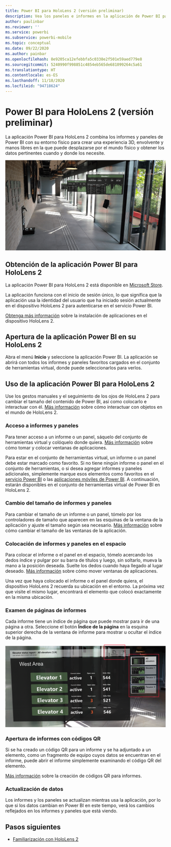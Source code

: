 ```yaml
---
title: Power BI para HoloLens 2 (versión preliminar)
description: Vea los paneles e informes en la aplicación de Power BI para HoloLens 2.
author: paulinbar
ms.reviewer: ''
ms.service: powerbi
ms.subservice: powerbi-mobile
ms.topic: conceptual
ms.date: 09/22/2020
ms.author: painbar
ms.openlocfilehash: 8e9205ca12efebbfa5c0338e2f501e59aed779e8
ms.sourcegitcommit: 5240990f998851c4854eb565de681099264c5a61
ms.translationtype: HT
ms.contentlocale: es-ES
ms.lasthandoff: 11/18/2020
ms.locfileid: "94718624"
---
```

# <a name="power-bi-for-hololens-2-preview"></a>Power BI para HoloLens 2 (versión preliminar)
La aplicación Power BI para HoloLens 2 combina los informes y paneles de Power BI con su entorno físico para crear una experiencia 3D, envolvente y manos libres en la que puede desplazarse por el mundo físico y obtener los datos pertinentes cuando y donde los necesite.

![Imagen de HoloLens 2 que muestra informes flotantes de Power BI.](media/mobile-hololens2-app/power-bi-hololens2-floating-reports.png)

## <a name="get-the-power-bi-app-for-hololens-2"></a>Obtención de la aplicación Power BI para HoloLens 2 

La aplicación Power BI para HoloLens 2 está disponible en [Microsoft Store](https://go.microsoft.com/fwlink/?linkid=526478).

La aplicación funciona con el inicio de sesión único, lo que significa que la aplicación usa la identidad del usuario que ha iniciado sesión actualmente en el dispositivo HoloLens 2 para autenticarse en el servicio Power BI.

[Obtenga más información](/hololens/holographic-store-apps) sobre la instalación de aplicaciones en el dispositivo HoloLens 2.

## <a name="open-the-power-bi-app-on-your-hololens-2"></a>Apertura de la aplicación Power BI en su HoloLens 2

Abra el menú **Inicio** y seleccione la aplicación Power BI. La aplicación se abrirá con todos los informes y paneles favoritos cargados en el conjunto de herramientas virtual, donde puede seleccionarlos para verlos.

## <a name="using-the-power-bi-app-for-hololens-2"></a>Uso de la aplicación Power BI para HoloLens 2

Use los gestos manuales y el seguimiento de los ojos de HoloLens 2 para cambiar el tamaño del contenido de Power BI, así como colocarlo e interactuar con él. [Más información](/hololens/hololens2-basic-usage) sobre cómo interactuar con objetos en el mundo de HoloLens 2.

### <a name="access-reports-and-dashboards"></a>Acceso a informes y paneles

Para tener acceso a un informe o un panel, sáquelo del conjunto de herramientas virtual y colóquelo donde quiera. [Más información](/hololens/hololens2-basic-usage#moving-holograms) sobre cómo tomar y colocar ventanas de aplicaciones.

Para estar en el conjunto de herramientas virtual, un informe o un panel debe estar marcado como favorito. Si no tiene ningún informe o panel en el conjunto de herramientas, o si desea agregar informes y paneles adicionales, simplemente marque esos elementos como favoritos en el [servicio Power BI](../end-user-favorite.md) o las [aplicaciones móviles de Power BI](mobile-apps-favorites.md). A continuación, estarán disponibles en el conjunto de herramientas virtual de Power BI en HoloLens 2.

### <a name="resize-reports-and-dashboards"></a>Cambio del tamaño de informes y paneles

Para cambiar el tamaño de un informe o un panel, tómelo por los controladores de tamaño que aparecen en las esquinas de la ventana de la aplicación y ajuste el tamaño según sea necesario. [Más información](/hololens/hololens2-basic-usage#resizing-holograms) sobre cómo cambiar el tamaño de las ventanas de la aplicación.

### <a name="position-reports-and-dashboards-in-space"></a>Colocación de informes y paneles en el espacio

Para colocar el informe o el panel en el espacio, tómelo acercando los dedos índice y pulgar por su barra de títulos y luego, sin soltarlo, mueva la mano a la posición deseada. Suelte los dedos cuando haya llegado al lugar deseado. [Más información](/hololens/hololens2-basic-usage#moving-holograms) sobre cómo mover ventanas de aplicaciones.

Una vez que haya colocado el informe o el panel donde quiera, el dispositivo HoloLens 2 recuerda su ubicación en el entorno. La próxima vez que visite el mismo lugar, encontrará el elemento que colocó exactamente en la misma ubicación.

### <a name="browse-report-pages"></a>Examen de páginas de informes

Cada informe tiene un índice de página que puede mostrar para ir de una página a otra. Seleccione el botón **Índice de la página** en la esquina superior derecha de la ventana de informe para mostrar u ocultar el índice de la página.

![Imagen que muestra el índice de la página de informe en Power BI para HoloLens 2](media/mobile-hololens2-app/power-bi-hololens2-browse-report-pages.png)

### <a name="open-reports-with-qr-codes"></a>Apertura de informes con códigos QR

Si se ha creado un código QR para un informe y se ha adjuntado a un elemento, como un fragmento de equipo cuyos datos se encuentran en el informe, puede abrir el informe simplemente examinando el código QR del elemento.

[Más información](../../create-reports/service-create-qr-code-for-report.md) sobre la creación de códigos QR para informes.

### <a name="data-refresh"></a>Actualización de datos

Los informes y los paneles se actualizan mientras usa la aplicación, por lo que si los datos cambian en Power BI en este tiempo, verá los cambios reflejados en los informes y paneles que está viendo.

## <a name="next-steps"></a>Pasos siguientes

* [Familiarización con HoloLens 2](/hololens/hololens2-basic-usage)